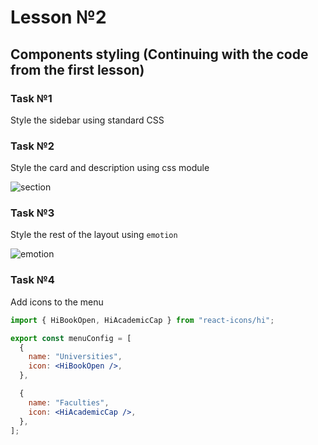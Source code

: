 # Lesson №2

## Components styling (Continuing with the code from the first lesson)

### Task №1

Style the sidebar using standard CSS

### Task №2

Style the card and description using css module

![section](/images/section.png)

### Task №3

Style the rest of the layout using `emotion`

![emotion](/images/emotion.png)

### Task №4

Add icons to the menu

```jsx
import { HiBookOpen, HiAcademicCap } from "react-icons/hi";

export const menuConfig = [
  {
    name: "Universities",
    icon: <HiBookOpen />,
  },

  {
    name: "Faculties",
    icon: <HiAcademicCap />,
  },
];
```